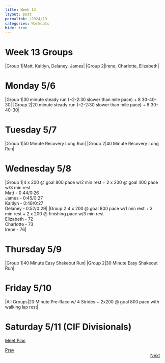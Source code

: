 ```yaml
---
title: Week 13
layout: post
permalink: /2024/13
categories: Workouts
hide: true
---
```



# Week 13 Groups

|Group 1|Matt, Kaitlyn, Delaney, James|
|Group 2|Irene, Charlotte, Elizabeth|

# Monday 5/6

|Group 1|30 minute steady run (~2-2:30 slower than mile pace) + 8 30-40-30|
|Group 2|20 minute steady run (~2-2:30 slower than mile pace) + 8 30-40-30| 

# Tuesday 5/7

|Group 1|50 Minute Recovery Long Run|
|Group 2|40 Minute Recovery Long Run| 

# Wednesday 5/8 

|Group 1|4 x 300 @ goal 800 pace w/2 min rest + 2 x 200 @ goal 400 pace w/3 min rest <br> Matt - 0:44/0:26 <br> James - 0:45/0:27 <br> Kaitlyn - 0:48/0:27 <br> Delaney - 0:52/0:29|
|Group 2|4 x 200 @ goal 800 pace w/1 min rest + 3 min rest + 2 x 200 @ finishing pace w/3 min rest <br> Elizabeth - 72 <br> Charlotte - 73 <br> Irene - 76|

# Thursday 5/9

|Group 1|40 Minute Easy Shakeout Run| 
|Group 2|30 Minute Easy Shakeout Run|

# Friday 5/10 

|All Groups|20 Minute Pre-Race w/ 4 Strides + 2x200 @ goal 800 pace with walking lap rest|

# Saturday 5/11 (CIF Divisionals)

[Meet Plan]({{site.baseurl}}/2024/CIFD)

<div style="text-align: left"> <a href="{{site.baseurl}}/2024/12">Prev</a></div> 
<div style="text-align: right"> <a href="{{site.baseurl}}/2024/14">Next</a></div>